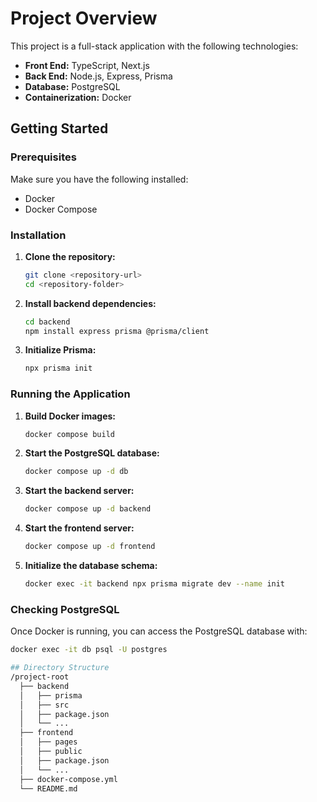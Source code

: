 # Project Overview

This project is a full-stack application with the following technologies:

- **Front End:** TypeScript, Next.js
- **Back End:** Node.js, Express, Prisma
- **Database:** PostgreSQL
- **Containerization:** Docker

## Getting Started

### Prerequisites

Make sure you have the following installed:

- Docker
- Docker Compose

### Installation

1. **Clone the repository:**

    ```bash
    git clone <repository-url>
    cd <repository-folder>
    ```

2. **Install backend dependencies:**

    ```bash
    cd backend
    npm install express prisma @prisma/client
    ```

3. **Initialize Prisma:**

    ```bash
    npx prisma init
    ```

### Running the Application

1. **Build Docker images:**

    ```bash
    docker compose build
    ```

2. **Start the PostgreSQL database:**

    ```bash
    docker compose up -d db
    ```

3. **Start the backend server:**

    ```bash
    docker compose up -d backend
    ```

4. **Start the frontend server:**

    ```bash
    docker compose up -d frontend
    ```

5. **Initialize the database schema:**

    ```bash
    docker exec -it backend npx prisma migrate dev --name init
    ```

### Checking PostgreSQL

Once Docker is running, you can access the PostgreSQL database with:

```bash
docker exec -it db psql -U postgres

## Directory Structure
/project-root
  ├── backend
  │   ├── prisma
  │   ├── src
  │   ├── package.json
  │   └── ...
  ├── frontend
  │   ├── pages
  │   ├── public
  │   ├── package.json
  │   └── ...
  ├── docker-compose.yml
  └── README.md
